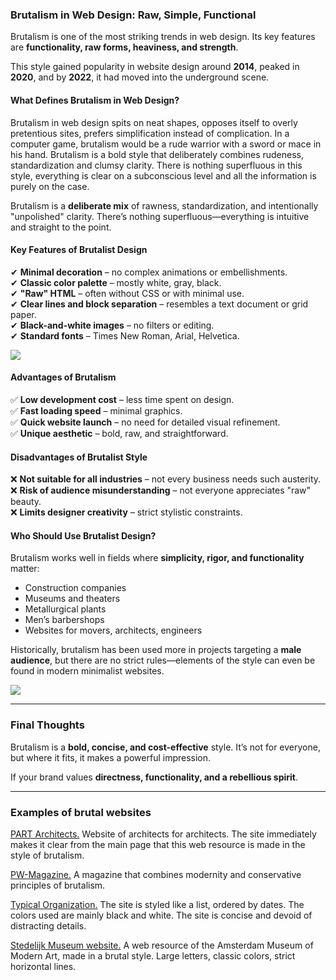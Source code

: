 ### **Brutalism in Web Design: Raw, Simple, Functional**  

Brutalism is one of the most striking trends in web design. Its key features are **functionality, raw forms, heaviness, and strength**.  

This style gained popularity in website design around **2014**, peaked in **2020**, and by **2022**, it had moved into the underground scene.  

#### **What Defines Brutalism in Web Design?**  

Brutalism in web design spits on neat shapes, opposes itself to overly pretentious sites, prefers simplification instead of complication. In a computer game, brutalism would be a rude warrior with a sword or mace in his hand. Brutalism is a bold style that deliberately combines rudeness, standardization and clumsy clarity. There is nothing superfluous in this style, everything is clear on a subconscious level and all the information is purely on the case.  

Brutalism is a **deliberate mix** of rawness, standardization, and intentionally "unpolished" clarity. There’s nothing superfluous—everything is intuitive and straight to the point.  

#### **Key Features of Brutalist Design**  

✔ **Minimal decoration** – no complex animations or embellishments.  
✔ **Classic color palette** – mostly white, gray, black.  
✔ **"Raw" HTML** – often without CSS or with minimal use.  
✔ **Clear lines and block separation** – resembles a text document or grid paper.  
✔ **Black-and-white images** – no filters or editing.  
✔ **Standard fonts** – Times New Roman, Arial, Helvetica.  

<img src="https://idbi.ru/upload/files/1/1965/11806637/original/3_1713263c7bb850b58789a733b72b6805.jpg"/> 

#### **Advantages of Brutalism**  

✅ **Low development cost** – less time spent on design.  
✅ **Fast loading speed** – minimal graphics.  
✅ **Quick website launch** – no need for detailed visual refinement.  
✅ **Unique aesthetic** – bold, raw, and straightforward.  

#### **Disadvantages of Brutalist Style**  

❌ **Not suitable for all industries** – not every business needs such austerity.  
❌ **Risk of audience misunderstanding** – not everyone appreciates "raw" beauty.  
❌ **Limits designer creativity** – strict stylistic constraints.  

#### **Who Should Use Brutalist Design?**  

Brutalism works well in fields where **simplicity, rigor, and functionality** matter:  

- Construction companies  
- Museums and theaters  
- Metallurgical plants  
- Men’s barbershops  
- Websites for movers, architects, engineers  

Historically, brutalism has been used more in projects targeting a **male audience**, but there are no strict rules—elements of the style can even be found in modern minimalist websites.  

<img src="https://www.umi-cms.ru/images/cms/data/articles/brutalizm/brutal_sayt.jpg"/>  

---  

### **Final Thoughts**  

Brutalism is a **bold, concise, and cost-effective** style. It’s not for everyone, but where it fits, it makes a powerful impression.  

If your brand values **directness, functionality, and a rebellious spirit**.

---  

###  Examples of brutal websites
[PART Architects.](https://www.umi-cms.ru/go-out.php?url=http://part.archi/) Website of architects for architects. The site immediately makes it clear from the main page that this web resource is made in the style of brutalism.

[PW-Magazine.](https://www.umi-cms.ru/go-out.php?url=https://www.pw-magazine.com/) A magazine that combines modernity and conservative principles of brutalism.

[Typical Organization.](https://www.umi-cms.ru/go-out.php?url=https://www.typical-organization.com/) The site is styled like a list, ordered by dates. The colors used are mainly black and white. The site is concise and devoid of distracting details.

[Stedelijk Museum website.](https://www.umi-cms.ru/go-out.php?url=https://www.stedelijk.nl/en ) A web resource of the Amsterdam Museum of Modern Art, made in a brutal style. Large letters, classic colors, strict horizontal lines.
